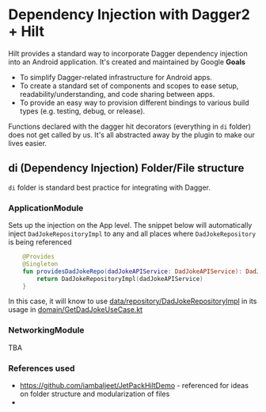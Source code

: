# Dependency Injection with Dagger2 + Hilt

Hilt provides a standard way to incorporate Dagger dependency injection into an Android application. It's created and maintained by Google
**Goals**

- To simplify Dagger-related infrastructure for Android apps.
- To create a standard set of components and scopes to ease setup, readability/understanding, and code sharing between apps.
- To provide an easy way to provision different bindings to various build types (e.g. testing, debug, or release).

Functions declared with the dagger hit decorators (everything in `di` folder) does not get called by us. It's all abstracted away by the plugin to make our lives easier.

## di (Dependency Injection) Folder/File structure

`di` folder is standard best practice for integrating with Dagger.

### ApplicationModule

Sets up the injection on the App level. The snippet below will automatically inject `DadJokeRepositoryImpl` to any and all places where `DadJokeRepository` is being referenced

```Kotlin
    @Provides
    @Singleton
    fun providesDadJokeRepo(dadJokeAPIService: DadJokeAPIService): DadJokeRepository {
        return DadJokeRepositoryImpl(dadJokeAPIService)
    }
```

In this case, it will know to use [data/repository/DadJokeRepositoryImpl](app/src/main/java/com/neudesic/myapplication/data/repository/DadJokeRepository.kt) in its usage in [domain/GetDadJokeUseCase.kt](./app/src/main/java/com/neudesic/myapplication/domain/repository/DadJokeRepository.kt)

### NetworkingModule

TBA

### References used

- https://github.com/iambaljeet/JetPackHiltDemo - referenced for ideas on folder structure and modularization of files
-

